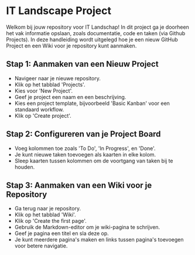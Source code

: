 # IT Landscape Project

Welkom bij jouw repository voor IT Landschap! In dit project ga je doorheen het vak informatie opslaan, zoals documentatie, code en taken (via Github Projects).
In deze handleiding wordt uitgelegd hoe je een nieuw GitHub Project en een Wiki voor je repository kunt aanmaken.

## Stap 1: Aanmaken van een Nieuw Project

 - Navigeer naar je nieuwe repository.
 - Klik op het tabblad 'Projects'.
 - Kies voor 'New Project'.
 - Geef je project een naam en een beschrijving.
 - Kies een project template, bijvoorbeeld 'Basic Kanban' voor een standaard workflow.
 - Klik op 'Create project'.

## Stap 2: Configureren van je Project Board

 - Voeg kolommen toe zoals 'To Do', 'In Progress', en 'Done'.
 - Je kunt nieuwe taken toevoegen als kaarten in elke kolom.
 - Sleep kaarten tussen kolommen om de voortgang van taken bij te houden.

## Stap 3: Aanmaken van een Wiki voor je Repository

 - Ga terug naar je repository.
 - Klik op het tabblad 'Wiki'.
 - Klik op 'Create the first page'.
 - Gebruik de Markdown-editor om je wiki-pagina te schrijven.
 - Geef je pagina een titel en sla deze op.
 - Je kunt meerdere pagina's maken en links tussen pagina's toevoegen voor betere navigatie.
